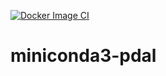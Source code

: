 [![Docker Image CI](https://github.com/QCDIS/miniconda3-pdal/actions/workflows/docker-image.yml/badge.svg)](https://github.com/QCDIS/miniconda3-pdal/actions/workflows/docker-image.yml)

# miniconda3-pdal
